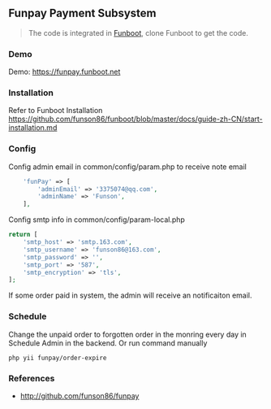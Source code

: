 Funpay Payment Subsystem
-------

> The code is integrated in [Funboot](https://github.com/funson86/funboot), clone Funboot to get the code.

### Demo

Demo: https://funpay.funboot.net

### Installation

Refer to Funboot Installation https://github.com/funson86/funboot/blob/master/docs/guide-zh-CN/start-installation.md


### Config

Config admin email in common/config/param.php to receive note email

```php
    'funPay' => [
        'adminEmail' => '3375074@qq.com',
        'adminName' => 'Funson',
    ],
```

Config smtp info in common/config/param-local.php

```php
return [
    'smtp_host' => 'smtp.163.com',
    'smtp_username' => 'funson86@163.com',
    'smtp_password' => '',
    'smtp_port' => '587',
    'smtp_encryption' => 'tls',
];
```

If some order paid in system, the admin will receive an notificaiton email.


### Schedule

Change the unpaid order to forgotten order in the monring every day in Schedule Admin in the backend. Or run command manually 

```
php yii funpay/order-expire
```

### References

- http://github.com/funson86/funpay
